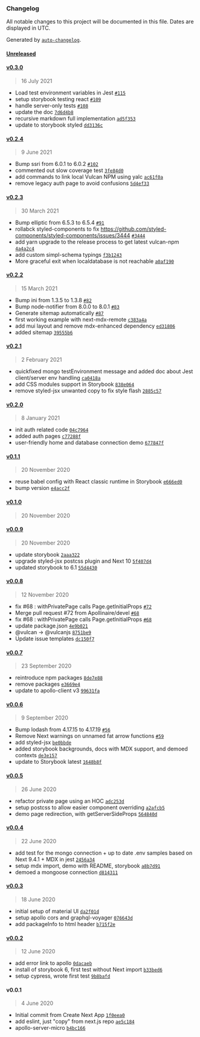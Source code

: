 ### Changelog

All notable changes to this project will be documented in this file. Dates are displayed in UTC.

Generated by [`auto-changelog`](https://github.com/CookPete/auto-changelog).

#### [Unreleased](https://github.com/VulcanJS/vulcan-next-starter/compare/v0.3.0...HEAD)

#### [v0.3.0](https://github.com/VulcanJS/vulcan-next-starter/compare/v0.2.4...v0.3.0)

> 16 July 2021

- Load test environment variables in Jest [`#115`](https://github.com/VulcanJS/vulcan-next-starter/pull/115)
- setup storybook testing react [`#109`](https://github.com/VulcanJS/vulcan-next-starter/pull/109)
- handle server-only tests [`#108`](https://github.com/VulcanJS/vulcan-next-starter/pull/108)
- update the doc [`7d6d4b8`](https://github.com/VulcanJS/vulcan-next-starter/commit/7d6d4b8194a3e20a7815e2005edf7e797374265b)
- recursive markdown full implementation [`ad5f353`](https://github.com/VulcanJS/vulcan-next-starter/commit/ad5f3536a85f3512ffc7adaf4291d733bc9a9e19)
- update to storybook styled [`dd3136c`](https://github.com/VulcanJS/vulcan-next-starter/commit/dd3136c6f36a4e18dbbf9d0ceffa114525793aa7)

#### [v0.2.4](https://github.com/VulcanJS/vulcan-next-starter/compare/v0.2.3...v0.2.4)

> 9 June 2021

- Bump ssri from 6.0.1 to 6.0.2 [`#102`](https://github.com/VulcanJS/vulcan-next-starter/pull/102)
- commented out slow coverage test [`3fe84d0`](https://github.com/VulcanJS/vulcan-next-starter/commit/3fe84d01bfc1bd259437ec16f29d645c10eb3817)
- add commands to link local Vulcan NPM using yalc [`ac61f0a`](https://github.com/VulcanJS/vulcan-next-starter/commit/ac61f0aea25c7df2d006cbf31ffb343941b1616a)
- remove legacy auth page to avoid confusions [`5d4ef33`](https://github.com/VulcanJS/vulcan-next-starter/commit/5d4ef333558de7d642622c94de8babd39cbee79e)

#### [v0.2.3](https://github.com/VulcanJS/vulcan-next-starter/compare/v0.2.2...v0.2.3)

> 30 March 2021

- Bump elliptic from 6.5.3 to 6.5.4 [`#91`](https://github.com/VulcanJS/vulcan-next-starter/pull/91)
- rollabck styled-components to fix https://github.com/styled-components/styled-components/issues/3444 [`#3444`](https://github.com/styled-components/styled-components/issues/3444)
- add yarn upgrade to the release process to get latest vulcan-npm [`4a4a2c4`](https://github.com/VulcanJS/vulcan-next-starter/commit/4a4a2c4ac7e20e57b4e4324514c2284e64fbc231)
- add custom simpl-schema typings [`f3b1243`](https://github.com/VulcanJS/vulcan-next-starter/commit/f3b1243ed4fb383febdcbb1abb45e3bc5b588c00)
- More graceful exit when localdatabase is not reachable [`a0af190`](https://github.com/VulcanJS/vulcan-next-starter/commit/a0af190a5f09095b560893634bed7edc3c33c0f3)

#### [v0.2.2](https://github.com/VulcanJS/vulcan-next-starter/compare/v0.2.1...v0.2.2)

> 15 March 2021

- Bump ini from 1.3.5 to 1.3.8 [`#82`](https://github.com/VulcanJS/vulcan-next-starter/pull/82)
- Bump node-notifier from 8.0.0 to 8.0.1 [`#83`](https://github.com/VulcanJS/vulcan-next-starter/pull/83)
- Generate sitemap automatically [`#87`](https://github.com/VulcanJS/vulcan-next-starter/pull/87)
- first working example with next-mdx-remote [`c383a4a`](https://github.com/VulcanJS/vulcan-next-starter/commit/c383a4a461c262824ea579001c7e972117f99594)
- add mui layout and remove mdx-enhanced dependency [`ed31806`](https://github.com/VulcanJS/vulcan-next-starter/commit/ed31806b74783dee9b4fd1ecfc8562da6d2c33a6)
- added sitemap [`39555b6`](https://github.com/VulcanJS/vulcan-next-starter/commit/39555b66c2f8607c6c84004a03273aab9f3ec954)

#### [v0.2.1](https://github.com/VulcanJS/vulcan-next-starter/compare/v0.2.0...v0.2.1)

> 2 February 2021

- quickfixed mongo testEnvironment message and added doc about Jest client/server env handling [`ca0418a`](https://github.com/VulcanJS/vulcan-next-starter/commit/ca0418a35211bd6db3e6ea798c9828cfbc9ae5d5)
- add CSS modules support in Storybook [`838e064`](https://github.com/VulcanJS/vulcan-next-starter/commit/838e06416380f19c00f300cbb1b6dfe43ed9bef7)
- remove styled-jsx unwanted copy to fix style flash [`2885c57`](https://github.com/VulcanJS/vulcan-next-starter/commit/2885c579d77ce3a0926d0551defa510be944f680)

#### [v0.2.0](https://github.com/VulcanJS/vulcan-next-starter/compare/v0.1.1...v0.2.0)

> 8 January 2021

- init auth related code [`04c7964`](https://github.com/VulcanJS/vulcan-next-starter/commit/04c796497ad67fc809fb65ea47b87522f6a9d454)
- added auth pages [`c77288f`](https://github.com/VulcanJS/vulcan-next-starter/commit/c77288f55db857245c1d09e704f664c30ba349b8)
- user-friendly home and database connection demo [`677847f`](https://github.com/VulcanJS/vulcan-next-starter/commit/677847ffc122bc4189d2b41ec0b9a80a43283521)

#### [v0.1.1](https://github.com/VulcanJS/vulcan-next-starter/compare/v0.1.0...v0.1.1)

> 20 November 2020

- reuse babel config with React classic runtime in Storybook [`e666ed0`](https://github.com/VulcanJS/vulcan-next-starter/commit/e666ed00e9f8f4cc1f2b008f12aa30cbec7a534b)
- bump version [`e4acc2f`](https://github.com/VulcanJS/vulcan-next-starter/commit/e4acc2f94c6d5f461949b66deeed79279331111f)

#### [v0.1.0](https://github.com/VulcanJS/vulcan-next-starter/compare/v0.0.9...v0.1.0)

> 20 November 2020

#### [v0.0.9](https://github.com/VulcanJS/vulcan-next-starter/compare/v0.0.8...v0.0.9)

> 20 November 2020

- update storybook [`2aaa322`](https://github.com/VulcanJS/vulcan-next-starter/commit/2aaa32243a0af89950ec87733d390e2913e793ee)
- upgrade styled-jsx postcss plugin and Next 10 [`5f407d4`](https://github.com/VulcanJS/vulcan-next-starter/commit/5f407d4ceac6d0859a6a2ec581bd277478639773)
- updated storybook to 6.1 [`55d4430`](https://github.com/VulcanJS/vulcan-next-starter/commit/55d4430ec20f81fccd51c589d746826e1409c1b7)

#### [v0.0.8](https://github.com/VulcanJS/vulcan-next-starter/compare/v0.0.7...v0.0.8)

> 12 November 2020

- fix #68 : withPrivatePage calls Page.getInitialProps [`#72`](https://github.com/VulcanJS/vulcan-next-starter/pull/72)
- Merge pull request #72 from Apollinaire/devel [`#68`](https://github.com/VulcanJS/vulcan-next-starter/issues/68)
- fix #68 : withPrivatePage calls Page.getInitialProps [`#68`](https://github.com/VulcanJS/vulcan-next-starter/issues/68)
- update package.json [`4e9b021`](https://github.com/VulcanJS/vulcan-next-starter/commit/4e9b0216195d4765964e9b67740f8ef6eef201fc)
- @vulcan -&gt; @vulcanjs [`8751be9`](https://github.com/VulcanJS/vulcan-next-starter/commit/8751be967076916fc8eda1f1d55de26953d6f76a)
- Update issue templates [`dc150f7`](https://github.com/VulcanJS/vulcan-next-starter/commit/dc150f7434aa7da5b4fe40c32c846708fc654eb0)

#### [v0.0.7](https://github.com/VulcanJS/vulcan-next-starter/compare/v0.0.6...v0.0.7)

> 23 September 2020

- reintroduce npm packages [`8de7e88`](https://github.com/VulcanJS/vulcan-next-starter/commit/8de7e88bd9adccde63a8f273e89db78a1b0c7cd6)
- remove packages [`e3669e4`](https://github.com/VulcanJS/vulcan-next-starter/commit/e3669e4cd56b38a376441f67d79ca7784df060bc)
- update to apollo-client v3 [`99631fa`](https://github.com/VulcanJS/vulcan-next-starter/commit/99631fa3b7c4de2e94aedaf76d64bce200c613d1)

#### [v0.0.6](https://github.com/VulcanJS/vulcan-next-starter/compare/v0.0.5...v0.0.6)

> 9 September 2020

- Bump lodash from 4.17.15 to 4.17.19 [`#56`](https://github.com/VulcanJS/vulcan-next-starter/pull/56)
- Remove Next warnings on unnamed fat arrow functions [`#59`](https://github.com/VulcanJS/vulcan-next-starter/pull/59)
- add styled-jsx [`be0bbde`](https://github.com/VulcanJS/vulcan-next-starter/commit/be0bbde9a9beb40a2010ecaf9357252cfe2362a2)
- added storybook backgrounds, docs with MDX support, and demoed contexts [`de3e157`](https://github.com/VulcanJS/vulcan-next-starter/commit/de3e1574376e0d4f2747b276a14bc090a871fbee)
- update to Storybook latest [`1648b8f`](https://github.com/VulcanJS/vulcan-next-starter/commit/1648b8f9fd3ed86d6c9d8f60a3996e46c10c4034)

#### [v0.0.5](https://github.com/VulcanJS/vulcan-next-starter/compare/v0.0.4...v0.0.5)

> 26 June 2020

- refactor private page using an HOC [`adc253d`](https://github.com/VulcanJS/vulcan-next-starter/commit/adc253d21e6f98cdf696af5c14d4ca1eb00a19fb)
- setup postcss to allow easier component overriding [`a2afcb5`](https://github.com/VulcanJS/vulcan-next-starter/commit/a2afcb5c827987eb94f3c1e24bbeb87e1eea954f)
- demo page redirection, with getServerSideProps [`564840d`](https://github.com/VulcanJS/vulcan-next-starter/commit/564840dc8dfaa2cb6063c8d62600cc106970b52e)

#### [v0.0.4](https://github.com/VulcanJS/vulcan-next-starter/compare/v0.0.3...v0.0.4)

> 22 June 2020

- add test for the mongo connection + up to date .env samples based on Next 9.4.1 + MDX in jest [`2456a34`](https://github.com/VulcanJS/vulcan-next-starter/commit/2456a34bea8eac67332f302e0c41fb7c1758f0e7)
- setup mdx import, demo with README, storybook [`a8b7d91`](https://github.com/VulcanJS/vulcan-next-starter/commit/a8b7d9117ba4a4c6d8285962228b78cadbffc842)
- demoed a mongoose connection [`d814311`](https://github.com/VulcanJS/vulcan-next-starter/commit/d81431190376b480ed9b6210d1cd97012d9bc6b9)

#### [v0.0.3](https://github.com/VulcanJS/vulcan-next-starter/compare/v0.0.2...v0.0.3)

> 18 June 2020

- initial setup of material UI [`da2f01d`](https://github.com/VulcanJS/vulcan-next-starter/commit/da2f01dd9e2729bba0fa5b7e427fa8c1b740d129)
- setup apollo cors and graphql-voyager [`076643d`](https://github.com/VulcanJS/vulcan-next-starter/commit/076643dbcdfd723c9c9a63a9366e8c3225c62d91)
- add packageInfo to html header [`b715f2e`](https://github.com/VulcanJS/vulcan-next-starter/commit/b715f2edfe399deff7ba15bd03d58ecbe57f54f1)

#### [v0.0.2](https://github.com/VulcanJS/vulcan-next-starter/compare/v0.0.1...v0.0.2)

> 12 June 2020

- add error link to apollo [`0dacaeb`](https://github.com/VulcanJS/vulcan-next-starter/commit/0dacaeb7a704626c90e49da5c59a58437dbe702a)
- install of storybook 6, first test without Next import [`b33bed6`](https://github.com/VulcanJS/vulcan-next-starter/commit/b33bed65822a63f5e278252bc2272d3a7a9cc2c4)
- setup cypress, wrote first test [`9b8bafd`](https://github.com/VulcanJS/vulcan-next-starter/commit/9b8bafdd83f5ff28e8bade5fbbf4c9b276adba43)

#### v0.0.1

> 4 June 2020

- Initial commit from Create Next App [`1f0eea0`](https://github.com/VulcanJS/vulcan-next-starter/commit/1f0eea0f975c7dda76c891c2c94d6599a861120e)
- add eslint, just "copy" from next.js repo [`ae5c184`](https://github.com/VulcanJS/vulcan-next-starter/commit/ae5c184a487f63fb5a79d794f5b983d147a17682)
- apollo-server-micro [`b4bc166`](https://github.com/VulcanJS/vulcan-next-starter/commit/b4bc1669fa3feb508082de9864649934e5b7899c)
